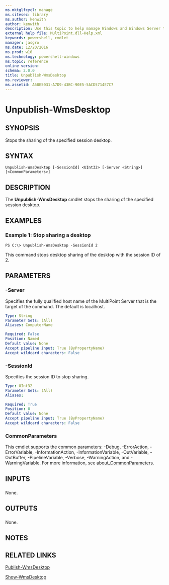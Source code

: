 ```yaml
---
ms.mktglfcycl: manage
ms.sitesec: library
ms.author: kenwith
author: kenwith
description: Use this topic to help manage Windows and Windows Server technologies with Windows PowerShell.
external help file: MultiPoint.dll-Help.xml
keywords: powershell, cmdlet
manager: jasgro
ms.date: 12/20/2016
ms.prod: w10
ms.technology: powershell-windows
ms.topic: reference
online version: 
schema: 2.0.0
title: Unpublish-WmsDesktop
ms.reviewer:
ms.assetid: A68E5031-A7D9-43BC-90E5-5ACD5714E7C7
---
```


# Unpublish-WmsDesktop

## SYNOPSIS
Stops the sharing of the specified session desktop.

## SYNTAX

```
Unpublish-WmsDesktop [-SessionId] <UInt32> [-Server <String>] [<CommonParameters>]
```

## DESCRIPTION
The **Unpublish-WmsDesktop** cmdlet stops the sharing of the specified session desktop.

## EXAMPLES

### Example 1: Stop sharing a desktop
```
PS C:\> Unpublish-WmsDesktop -SessionId 2
```

This command stops desktop sharing of the desktop with the session ID of 2.

## PARAMETERS

### -Server
Specifies the fully qualified host name of the MultiPoint Server that is the target of the command.
The default is localhost.

```yaml
Type: String
Parameter Sets: (All)
Aliases: ComputerName

Required: False
Position: Named
Default value: None
Accept pipeline input: True (ByPropertyName)
Accept wildcard characters: False
```

### -SessionId
Specifies the session ID to stop sharing.

```yaml
Type: UInt32
Parameter Sets: (All)
Aliases: 

Required: True
Position: 0
Default value: None
Accept pipeline input: True (ByPropertyName)
Accept wildcard characters: False
```

### CommonParameters
This cmdlet supports the common parameters: -Debug, -ErrorAction, -ErrorVariable, -InformationAction, -InformationVariable, -OutVariable, -OutBuffer, -PipelineVariable, -Verbose, -WarningAction, and -WarningVariable. For more information, see [about_CommonParameters](http://go.microsoft.com/fwlink/?LinkID=113216).

## INPUTS

###  
None.

## OUTPUTS

###  
None.

## NOTES

## RELATED LINKS

[Publish-WmsDesktop](./Publish-WmsDesktop.md)

[Show-WmsDesktop](./Show-WmsDesktop.md)

